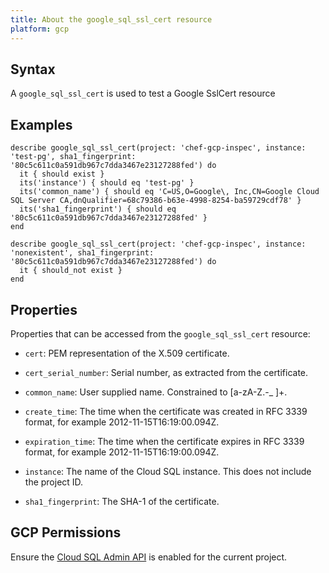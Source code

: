 ```yaml
---
title: About the google_sql_ssl_cert resource
platform: gcp
---
```


## Syntax
A `google_sql_ssl_cert` is used to test a Google SslCert resource

## Examples
```
describe google_sql_ssl_cert(project: 'chef-gcp-inspec', instance: 'test-pg', sha1_fingerprint:  '80c5c611c0a591db967c7dda3467e23127288fed') do
  it { should exist }
  its('instance') { should eq 'test-pg' }
  its('common_name') { should eq 'C=US,O=Google\, Inc,CN=Google Cloud SQL Server CA,dnQualifier=68c79386-b63e-4998-8254-ba59729cdf78' }
  its('sha1_fingerprint') { should eq '80c5c611c0a591db967c7dda3467e23127288fed' }
end

describe google_sql_ssl_cert(project: 'chef-gcp-inspec', instance: 'nonexistent', sha1_fingerprint:  '80c5c611c0a591db967c7dda3467e23127288fed') do
  it { should_not exist }
end

```

## Properties
Properties that can be accessed from the `google_sql_ssl_cert` resource:


  * `cert`: PEM representation of the X.509 certificate.

  * `cert_serial_number`: Serial number, as extracted from the certificate.

  * `common_name`: User supplied name. Constrained to [a-zA-Z.-_ ]+.

  * `create_time`: The time when the certificate was created in RFC 3339 format, for example 2012-11-15T16:19:00.094Z.

  * `expiration_time`: The time when the certificate expires in RFC 3339 format, for example 2012-11-15T16:19:00.094Z.

  * `instance`: The name of the Cloud SQL instance. This does not include the project ID.

  * `sha1_fingerprint`: The SHA-1 of the certificate.


## GCP Permissions

Ensure the [Cloud SQL Admin API](https://console.cloud.google.com/apis/library/sqladmin.googleapis.com/) is enabled for the current project.

